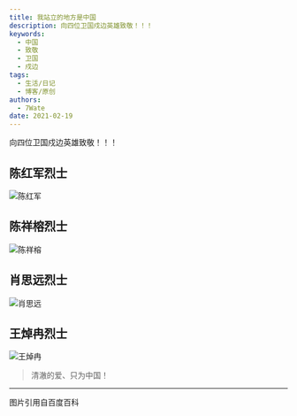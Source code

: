 ```yaml
---
title: 我站立的地方是中国
description: 向四位卫国戍边英雄致敬！！！
keywords:
  - 中国
  - 致敬
  - 卫国
  - 戍边
tags:
  - 生活/日记
  - 博客/原创
authors:
  - 7Wate
date: 2021-02-19
---
```


向四位卫国戍边英雄致敬！！！

## 陈红军烈士

![陈红军](https://static.7wate.com/img/2021/02/23/da2525b39fc67.jpg)

## 陈祥榕烈士

![陈祥榕](https://static.7wate.com/img/2021/02/23/0b947d9c5e28a.jpg)

## 肖思远烈士

![肖思远](https://static.7wate.com/img/2021/02/23/2801acbbbe5e7.jpg)

## 王焯冉烈士

![王焯冉](https://static.7wate.com/img/2021/02/23/8aa486249b472.jpg)

> 清澈的爱、只为中国！

---

图片引用自百度百科

